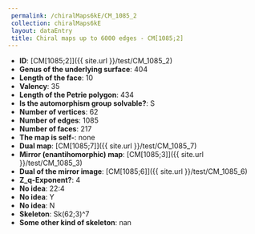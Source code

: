 ```yaml
--- 
 permalink: /chiralMaps6kE/CM_1085_2 
 collection: chiralMaps6kE
 layout: dataEntry
 title: Chiral maps up to 6000 edges - CM[1085;2]
---
```


- **ID**: [CM[1085;2]]({{ site.url }}/test/CM_1085_2)
- **Genus of the underlying surface**: 404
- **Length of the face**: 10
- **Valency**: 35
- **Length of the Petrie polygon**: 434
- **Is the automorphism group solvable?**: S
- **Number of vertices**: 62
- **Number of edges**: 1085
- **Number of faces**: 217
- **The map is self-**: none
- **Dual map**: [CM[1085;7]]({{ site.url }}/test/CM_1085_7)
- **Mirror (enantihomorphic) map**: [CM[1085;3]]({{ site.url }}/test/CM_1085_3)
- **Dual of the mirror image**: [CM[1085;6]]({{ site.url }}/test/CM_1085_6)
- **Z_q-Exponent?**: 4
- **No idea**:  22:4
- **No idea**: Y
- **No idea**: N
- **Skeleton**: Sk(62;3)^7
- **Some other kind of skeleton**: nan
